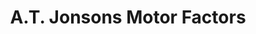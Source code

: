 ---
title: "A.T. Jonsons Motor Factors"
url: /downham-market/a-t-jonsons-motor-factors/
shop: Autowerkstatt
---